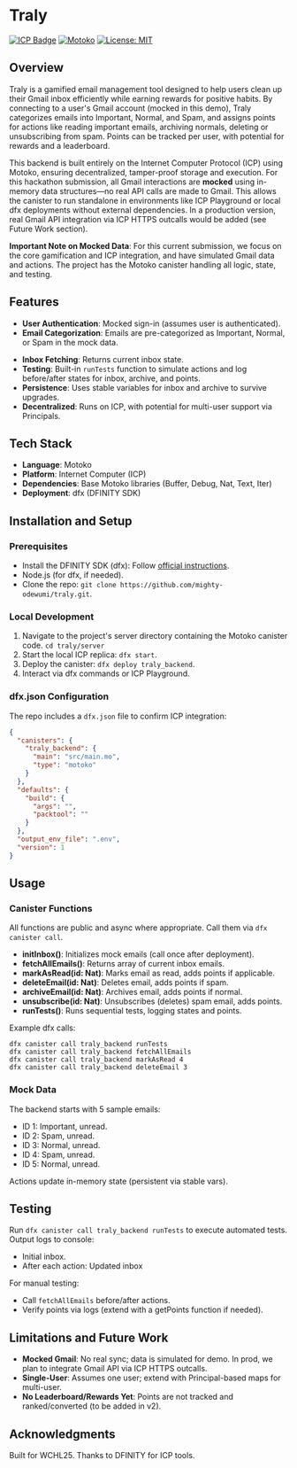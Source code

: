 # Traly

[![ICP Badge](https://img.shields.io/badge/Built%20on-ICP-blueviolet)](https://internetcomputer.org/)
[![Motoko](https://img.shields.io/badge/Language-Motoko-orange)](https://dfinity.org/developers)
[![License: MIT](https://img.shields.io/badge/License-MIT-yellow.svg)](https://opensource.org/licenses/MIT)

## Overview

Traly is a gamified email management tool designed to help users clean up their Gmail inbox efficiently while earning rewards for positive habits. By connecting to a user's Gmail account (mocked in this demo), Traly categorizes emails into Important, Normal, and Spam, and assigns points for actions like reading important emails, archiving normals, deleting or unsubscribing from spam. Points can be tracked per user, with potential for rewards and a leaderboard.

This backend is built entirely on the Internet Computer Protocol (ICP) using Motoko, ensuring decentralized, tamper-proof storage and execution. For this hackathon submission, all Gmail interactions are **mocked** using in-memory data structures—no real API calls are made to Gmail. This allows the canister to run standalone in environments like ICP Playground or local dfx deployments without external dependencies. In a production version, real Gmail API integration via ICP HTTPS outcalls would be added (see Future Work section).

**Important Note on Mocked Data**: For this current submission, we focus on the core gamification and ICP integration, and have simulated Gmail data and actions. The project has the Motoko canister handling all logic, state, and testing.

## Features

- **User Authentication**: Mocked sign-in (assumes user is authenticated).
- **Email Categorization**: Emails are pre-categorized as Important, Normal, or Spam in the mock data.
<!-- - **Actions with Gamification**:
  - Mark as Read: +5 points if Important and unread.
  - Archive: +2 points if Normal; moves to archive.
  - Delete: +3 points if Spam.
  - Unsubscribe: +10 points if Spam; removes from inbox.
- **Point Tracking**: Accumulates points per action, stored in canister state. -->
- **Inbox Fetching**: Returns current inbox state.
- **Testing**: Built-in `runTests` function to simulate actions and log before/after states for inbox, archive, and points.
- **Persistence**: Uses stable variables for inbox and archive to survive upgrades.
- **Decentralized**: Runs on ICP, with potential for multi-user support via Principals.

## Tech Stack

- **Language**: Motoko
- **Platform**: Internet Computer (ICP)
- **Dependencies**: Base Motoko libraries (Buffer, Debug, Nat, Text, Iter)
- **Deployment**: dfx (DFINITY SDK)

## Installation and Setup

### Prerequisites
- Install the DFINITY SDK (dfx): Follow [official instructions](https://internetcomputer.org/docs/current/developer-docs/getting-started/install).
- Node.js (for dfx, if needed).
- Clone the repo: `git clone https://github.com/mighty-odewumi/traly.git`.

### Local Development
1. Navigate to the project's server directory containing the Motoko canister code.
```cd traly/server```
2. Start the local ICP replica: `dfx start`.
3. Deploy the canister: `dfx deploy traly_backend`.
4. Interact via dfx commands or ICP Playground.

### dfx.json Configuration
The repo includes a `dfx.json` file to confirm ICP integration:

```json
{
  "canisters": {
    "traly_backend": {
      "main": "src/main.mo",
      "type": "motoko"
    }
  },
  "defaults": {
    "build": {
      "args": "",
      "packtool": ""
    }
  },
  "output_env_file": ".env",
  "version": 1
}
```

## Usage

### Canister Functions
All functions are public and async where appropriate. Call them via `dfx canister call`.

- **initInbox()**: Initializes mock emails (call once after deployment).
- **fetchAllEmails()**: Returns array of current inbox emails.
- **markAsRead(id: Nat)**: Marks email as read, adds points if applicable.
- **deleteEmail(id: Nat)**: Deletes email, adds points if spam.
- **archiveEmail(id: Nat)**: Archives email, adds points if normal.
- **unsubscribe(id: Nat)**: Unsubscribes (deletes) spam email, adds points.
- **runTests()**: Runs sequential tests, logging states and points.

Example dfx calls:
```
dfx canister call traly_backend runTests
dfx canister call traly_backend fetchAllEmails
dfx canister call traly_backend markAsRead 4
dfx canister call traly_backend deleteEmail 3
```

### Mock Data
The backend starts with 5 sample emails:
- ID 1: Important, unread.
- ID 2: Spam, unread.
- ID 3: Normal, unread.
- ID 4: Spam, unread.
- ID 5: Normal, unread.

Actions update in-memory state (persistent via stable vars).

## Testing

Run `dfx canister call traly_backend runTests` to execute automated tests. Output logs to console:
- Initial inbox.
- After each action: Updated inbox

For manual testing:
- Call `fetchAllEmails` before/after actions.
- Verify points via logs (extend with a getPoints function if needed).


## Limitations and Future Work

- **Mocked Gmail**: No real sync; data is simulated for demo. In prod, we plan to integrate Gmail API via ICP HTTPS outcalls.
- **Single-User**: Assumes one user; extend with Principal-based maps for multi-user.
- **No Leaderboard/Rewards Yet**: Points are not tracked and ranked/converted (to be added in v2).


## Acknowledgments

Built for WCHL25. Thanks to DFINITY for ICP tools.